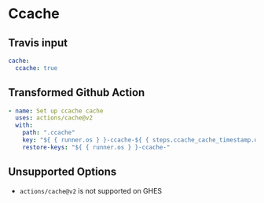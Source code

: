# Ccache

## Travis input

```yaml
cache:
  ccache: true
```

## Transformed Github Action

```yaml
- name: Set up ccache cache
  uses: actions/cache@v2
  with:
    path: ".ccache"
    key: "${ { runner.os } }-ccache-${ { steps.ccache_cache_timestamp.outputs.timestamp } }"
    restore-keys: "${ { runner.os } }-ccache-"
```

## Unsupported Options

- `actions/cache@v2` is not supported on GHES
